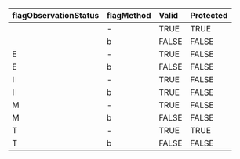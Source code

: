 |flagObservationStatus |flagMethod |Valid |Protected |
|:---------------------|:----------|:-----|:---------|
|                      |-          |TRUE  |TRUE      |
|                      |b          |FALSE |FALSE     |
|E                     |-          |TRUE  |FALSE     |
|E                     |b          |FALSE |FALSE     |
|I                     |-          |TRUE  |FALSE     |
|I                     |b          |TRUE  |FALSE     |
|M                     |-          |TRUE  |FALSE     |
|M                     |b          |FALSE |FALSE     |
|T                     |-          |TRUE  |TRUE      |
|T                     |b          |FALSE |FALSE     |
